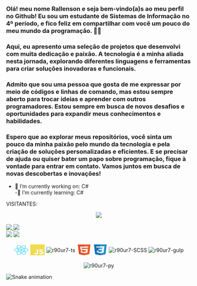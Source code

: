 ### 	Olá! meu nome Rallenson  e seja bem-vindo(a)s ao meu perfil no Github! Eu sou um estudante de Sistemas de Informação no 4º período, e fico feliz em compartilhar com você um pouco do meu mundo da programação. 👋😁
 ### Aqui, eu apresento uma seleção de projetos que desenvolvi com muita dedicação e paixão. A tecnologia é a minha aliada nesta jornada, explorando diferentes linguagens e ferramentas para criar soluções inovadoras e funcionais.
 ### 	Admito que sou uma pessoa que gosta de me expressar por meio de códigos e linhas de comando, mas estou sempre aberto para trocar ideias e aprender com outros programadores. Estou sempre em busca de novos desafios e oportunidades para expandir meus conhecimentos e habilidades.
 ### 	Espero que ao explorar meus repositórios, você sinta um pouco da minha paixão pelo mundo da tecnologia e pela criação de soluções personalizadas e eficientes. E se precisar de ajuda ou quiser bater um papo sobre programação, fique à vontade para entrar em contato. Vamos juntos em busca de novas descobertas e inovações!
  - 🔭 I’m currently working on:
       C#
       <br/>
  -🌱 I’m currently learning:
       C#
       <br/>
       
VISITANTES:

 <p align="center">   <img alingn="center" src="https://profile-counter.glitch.me/r90ur7/count.svg" /></p>
 
<!--
**r90ur7/R90ur7** is a ✨ _special_ ✨ repository because its `README.md` (this file) appears on your GitHub profile.

Here are some ideas to get you started:

 ...
- 👯 I’m looking to collaborate on ...
- 🤔 I’m looking for help with ...
- 💬 Ask me about ...
- 📫 How to reach me: ...
- ⚡ Fun fact: ...
-->

<div>
  <a href ="https://github.com/r90ur7">
  <img  height="180em" src="https://github-readme-stats.vercel.app/api?username=r90ur7&show_icons=true&theme=dracula&include_all_commits=true&count_private=true"/>
  <img height="180em" src="https://github-readme-stats.vercel.app/api/top-langs/?username=r90ur7&layout=compact&langs_count=16&theme=dracula"/>
<div/>

 <div>
  <a href = "mailto:Rallenson900@gmail.com"><img src="https://img.shields.io/badge/-Gmail-%23333?style=for-the-badge&logo=gmail&logoColor=white" target="_blank"></a>
  <a href="https://www.linkedin.com/in/gustavo-rallenson/" target="_blank"><img src="https://img.shields.io/badge/-LinkedIn-%230077B5?style=for-the-badge&logo=linkedin&logoColor=white" target="_blank"></a> 
  <div>

 <div align="center">
   <div style="display: inline_block"><br>
     <img align="center" alt="r90ur7-React" height="30" width="40" src="https://raw.githubusercontent.com/devicons/devicon/master/icons/react/react-original.svg">
     <img align="center" alt="r90ur7-Js" height="30" width="40" src="https://raw.githubusercontent.com/devicons/devicon/master/icons/javascript/javascript-plain.svg">
     <img align="center" alt="r90ur7-ts" height="30" width="40" src="https://cdn.jsdelivr.net/gh/devicons/devicon/icons/typescript/typescript-original.svg" />
     <img align="center" alt="r90ur7 -HTML" height="30" width="40" src="https://raw.githubusercontent.com/devicons/devicon/master/icons/html5/html5-original.svg">
     <img align="center" alt="r90ur7-CSS" height="30" width="40" src="https://raw.githubusercontent.com/devicons/devicon/master/icons/css3/css3-original.svg">
     <img align="center" alt="r90ur7-SCSS" height="30" width="40" src="https://cdn.jsdelivr.net/gh/devicons/devicon/icons/sass/sass-original.svg" />
     <img align="center" alt="r90ur7-gulp" height="30" width="40" src="https://cdn.jsdelivr.net/gh/devicons/devicon/icons/gulp/gulp-plain.svg" />
   </div>
  <br/>
   <div align="center">
      <img align="center" alt="r90ur7-py" height="30" width="40" src="https://cdn.jsdelivr.net/gh/devicons/devicon/icons/python/python-original.svg" />         
   </div>
 </div>

![Snake animation](https://github.com/r90ur7/r90ur7/blob/output/github-contribution-grid-snake.svg)
 

